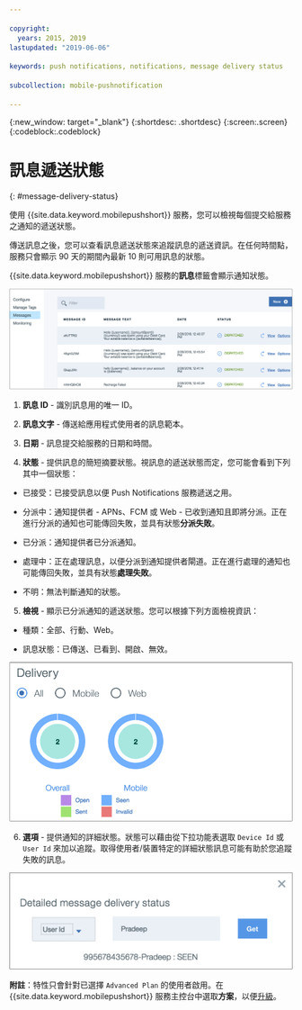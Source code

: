 ```yaml
---

copyright:
  years: 2015, 2019
lastupdated: "2019-06-06"

keywords: push notifications, notifications, message delivery status

subcollection: mobile-pushnotification

---
```


{:new_window: target="_blank"}
{:shortdesc: .shortdesc}
{:screen:.screen}
{:codeblock:.codeblock}

# 訊息遞送狀態
{: #message-delivery-status}

使用 {{site.data.keyword.mobilepushshort}} 服務，您可以檢視每個提交給服務之通知的遞送狀態。 

傳送訊息之後，您可以查看訊息遞送狀態來追蹤訊息的遞送資訊。在任何時間點，服務只會顯示 90 天的期間內最新 10 則可用訊息的狀態。

{{site.data.keyword.mobilepushshort}} 服務的**訊息**標籤會顯示通知狀態。

![通知狀態](images/notification_status_new.png "顯示通知狀態的訊息頁面")

1. **訊息 ID** - 識別訊息用的唯一 ID。

2. **訊息文字** - 傳送給應用程式使用者的訊息範本。

3. **日期** - 訊息提交給服務的日期和時間。

4. **狀態** - 提供訊息的簡短摘要狀態。視訊息的遞送狀態而定，您可能會看到下列其中一個狀態：

 - 已接受：已接受訊息以便 Push Notifications 服務遞送之用。
   
 - 分派中：通知提供者 - APNs、FCM 或 Web - 已收到通知且即將分派。正在進行分派的通知也可能傳回失敗，並具有狀態**分派失敗**。
 
 - 已分派：通知提供者已分派通知。
 
 - 處理中：正在處理訊息，以便分派到通知提供者閘道。正在進行處理的通知也可能傳回失敗，並具有狀態**處理失敗**。
 
 - 不明：無法判斷通知的狀態。
 
5. **檢視** - 顯示已分派通知的遞送狀態。您可以根據下列方面檢視資訊：

 - 種類：全部、行動、Web<!---and HTTP--->。
 
 - 訊息狀態：已傳送、已看到、開啟、無效。 

![通知狀態](images/message_delivery_status_new.png "顯示已開啟、已傳送、已查看和無效狀態分解的訊息狀態圖表")

6. **選項** - 提供通知的詳細狀態。狀態可以藉由從下拉功能表選取 `Device Id` 或 `User Id` 來加以追蹤。取得使用者/裝置特定的詳細狀態訊息可能有助於您追蹤失敗的訊息。

![詳細狀態](images/detailed_message_delivery.png "已選取使用者 ID 的詳細訊息傳遞狀態選項")

**附註**：特性只會針對已選擇 `Advanced Plan` 的使用者啟用。在 {{site.data.keyword.mobilepushshort}} 服務主控台中選取**方案**，以便[升級](https://cloud.ibm.com/docs/account?topic=account-changing#changing)。


